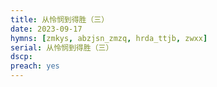 ```yaml
---
title: 从怜悯到得胜（三）
date: 2023-09-17
hymns: [zmkys, abzjsn_zmzq, hrda_ttjb, zwxx]
serial: 从怜悯到得胜（三）
dscp: 
preach: yes
---
```


